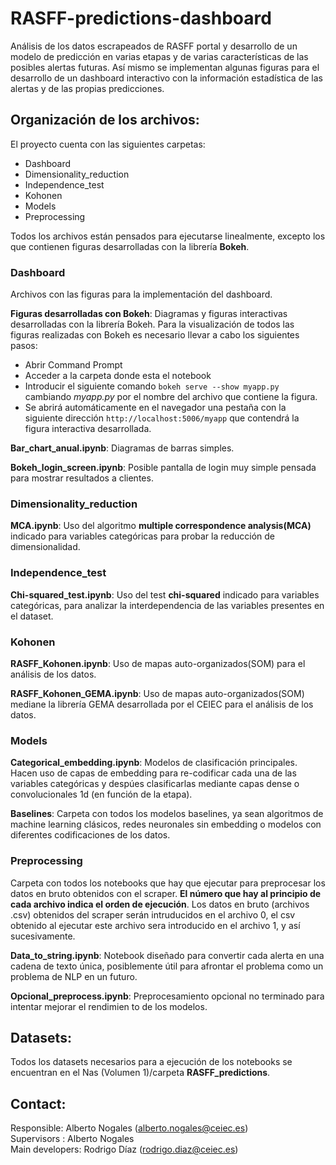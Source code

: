 # RASFF-predictions-dashboard
Análisis de los datos escrapeados de RASFF portal y desarrollo de un modelo de predicción en varias etapas y de varias características de las posibles alertas futuras. Así mismo se implementan algunas figuras para el desarrollo de un dashboard interactivo con la información estadística de las alertas y de las propias predicciones.

## Organización de los archivos:
El proyecto cuenta con las siguientes carpetas:
- Dashboard
- Dimensionality_reduction
- Independence_test
- Kohonen
- Models
- Preprocessing

Todos los archivos están pensados para ejecutarse linealmente, excepto los que contienen figuras desarrolladas con la librería **Bokeh**.
### Dashboard
Archivos con las figuras para la implementación del dashboard.

**Figuras desarrolladas con Bokeh**: Diagramas y figuras interactivas desarrolladas con la librería Bokeh. Para la visualización de todos las figuras realizadas con Bokeh es necesario llevar a cabo los siguientes pasos:

- Abrir Command Prompt 
- Acceder a la carpeta donde esta el notebook
- Introducir el siguiente comando ```bokeh serve --show myapp.py``` cambiando *myapp.py* por el nombre del archivo que contiene la figura.
- Se abrirá automáticamente en el navegador una pestaña con la siguiente dirección ```http://localhost:5006/myapp``` que contendrá la figura interactiva desarrollada.

**Bar_chart_anual.ipynb**: Diagramas de barras simples.

**Bokeh_login_screen.ipynb**: Posible pantalla de login muy simple pensada para mostrar resultados a clientes.

### Dimensionality_reduction
**MCA.ipynb**: Uso del algoritmo **multiple correspondence analysis(MCA)** indicado para variables categóricas para probar la reducción de dimensionalidad.

### Independence_test
**Chi-squared_test.ipynb**: Uso del test **chi-squared** indicado para variables categóricas, para analizar la interdependencia de las variables presentes en el dataset.

### Kohonen
**RASFF_Kohonen.ipynb**: Uso de mapas auto-organizados(SOM) para el análisis de los datos.

**RASFF_Kohonen_GEMA.ipynb**: Uso de mapas auto-organizados(SOM) mediane la librería GEMA desarrollada por el CEIEC para el análisis de los datos.

### Models
**Categorical_embedding.ipynb**: Modelos de clasificación principales. Hacen uso de capas de embedding para re-codificar cada una de las variables categóricas y despúes clasificarlas mediante capas dense o convolucionales 1d (en función de la etapa).

**Baselines**: Carpeta con todos los modelos baselines, ya sean algoritmos de machine learning clásicos, redes neuronales sin embedding o modelos con diferentes codificaciones de los datos.

### Preprocessing
Carpeta con todos los notebooks que hay que ejecutar para preprocesar los datos en bruto obtenidos con el scraper. **El número que hay al principio de cada archivo indica el orden de ejecución**. Los datos en bruto (archivos .csv) obtenidos del scraper serán intruducidos en el archivo 0, el csv obtenido al ejecutar este archivo sera introducido en el archivo 1, y así sucesivamente.

**Data_to_string.ipynb**: Notebook diseñado para convertir cada alerta en una cadena de texto única, posiblemente útil para afrontar el problema como un problema de NLP en un futuro.

**Opcional_preprocess.ipynb**: Preprocesamiento opcional no terminado para intentar mejorar el rendimien to de los modelos.

## Datasets:
Todos los datasets necesarios para a ejecución de los notebooks se encuentran en el Nas (Volumen 1)/carpeta **RASFF_predictions**.

## Contact:
Responsible: Alberto Nogales (alberto.nogales@ceiec.es)\
Supervisors : Alberto Nogales\
Main developers: Rodrigo Díaz (rodrigo.diaz@ceiec.es)
